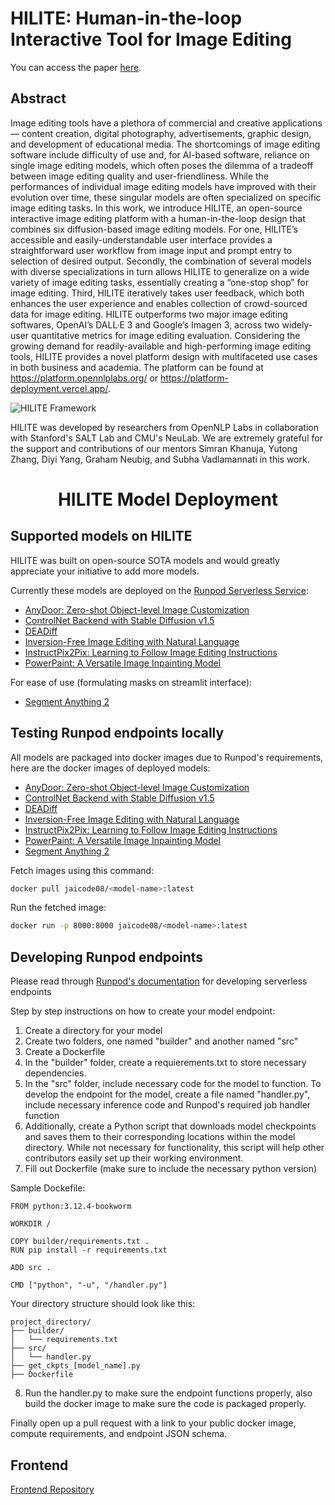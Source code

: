 ﻿# HILITE: Human-in-the-loop Interactive Tool for Image Editing

You can access the paper [here](https://ieeexplore.ieee.org/document/10825916).

**Abstract**
---
Image editing tools have a plethora of commercial and creative applications — content creation, digital photography, advertisements, graphic design, and development of educational media. The shortcomings of image editing software include difficulty of use and, for AI-based software, reliance on single image editing models, which often poses the dilemma of a tradeoff between image editing quality and user-friendliness. While the performances of individual image editing models have improved with their evolution over time, these singular models are often specialized on specific image editing tasks. In this work, we introduce HILITE, an open-source interactive image editing platform with a human-in-the-loop design that combines six diffusion-based image editing models. For one, HILITE’s accessible and easily-understandable user interface provides a straightforward user workflow from image input and prompt entry to selection of desired output. Secondly, the combination of several models with diverse specializations in turn allows HILITE to generalize on a wide variety of image editing tasks, essentially creating a “one-stop shop” for image editing. Third, HILITE iteratively takes user feedback, which both enhances the user experience and enables collection of crowd-sourced data for image editing. HILITE outperforms two major image editing softwares, OpenAI’s DALL·E 3 and Google’s Imagen 3, across two widely-user quantitative metrics for image editing evaluation. Considering the growing demand for readily-available and high-performing image editing tools, HILITE provides a novel platform design with multifaceted use cases in both business and academia. The platform can be found at https://platform.opennlplabs.org/ or https://platform-deployment.vercel.app/.

![HILITE Framework](readme/workflow.png)

HILITE was developed by researchers from OpenNLP Labs in collaboration with Stanford's SALT Lab and CMU's NeuLab. We are extremely grateful for the support and contributions of our mentors Simran Khanuja, Yutong Zhang, Diyi Yang, Graham Neubig, and Subha Vadlamannati in this work.

<div align="center">

# HILITE Model Deployment

</div>

**Supported models on HILITE**
---
HILITE was built on open-source SOTA models and would greatly appreciate your initiative to add more models. 

Currently these models are deployed on the [Runpod Serverless Service](https://www.runpod.io/):
- [AnyDoor: Zero-shot Object-level Image Customization](https://github.com/ali-vilab/AnyDoor)
- [ControlNet Backend with Stable Diffusion v1.5](https://github.com/lllyasviel/ControlNet)
- [DEADiff](https://github.com/bytedance/DEADiff)
- [Inversion-Free Image Editing with Natural Language](https://github.com/sled-group/InfEdit)
- [InstructPix2Pix: Learning to Follow Image Editing Instructions](https://github.com/timothybrooks/instruct-pix2pix)
- [PowerPaint: A Versatile Image Inpainting Model](https://github.com/open-mmlab/PowerPaint)

For ease of use (formulating masks on streamlit interface):
- [Segment Anything 2](https://github.com/facebookresearch/sam2)

**Testing Runpod endpoints locally**
---
All models are packaged into docker images due to Runpod's requirements, here are the docker images of deployed models:
- [AnyDoor: Zero-shot Object-level Image Customization](https://hub.docker.com/repository/docker/jaicode08/anydoor/general)
- [ControlNet Backend with Stable Diffusion v1.5](https://hub.docker.com/repository/docker/jaicode08/controlnet/generalt)
- [DEADiff](https://hub.docker.com/repository/docker/jaicode08/deadiff/general)
- [Inversion-Free Image Editing with Natural Language](https://hub.docker.com/repository/docker/jaicode08/invfree/general)
- [InstructPix2Pix: Learning to Follow Image Editing Instructions](https://hub.docker.com/repository/docker/jaicode08/ip2p/general)
- [PowerPaint: A Versatile Image Inpainting Model](https://hub.docker.com/repository/docker/jaicode08/powerpaint/general)
- [Segment Anything 2](https://hub.docker.com/repository/docker/jaicode08/sam2/general)

Fetch images using this command:
```bash
docker pull jaicode08/<model-name>:latest
```

Run the fetched image:
```bash
docker run -p 8000:8000 jaicode08/<model-name>:latest
```

**Developing Runpod endpoints**
---
Please read through [Runpod's documentation](https://docs.runpod.io/serverless/overview) for developing serverless endpoints

Step by step instructions on how to create your model endpoint:
1. Create a directory for your model
2. Create two folders, one named "builder" and another named "src"
3. Create a Dockerfile
4. In the "builder" folder, create a requierements.txt to store necessary dependencies.
5. In the "src" folder, include necessary code for the model to function. To develop the endpoint for the model, create a file named "handler.py", include necessary inference code and Runpod's required job handler function
6. Additionally, create a Python script that downloads model checkpoints and saves them to their corresponding locations within the model directory. While not necessary for functionality, this script will help other contributors easily set up their working environment.
7. Fill out Dockerfile (make sure to include the necessary python version)

Sample Dockefile:
```docker
FROM python:3.12.4-bookworm

WORKDIR /

COPY builder/requirements.txt .
RUN pip install -r requirements.txt

ADD src .

CMD ["python", "-u", "/handler.py"]
``` 
Your directory structure should look like this:
```
project_directory/
├── builder/
│   └── requirements.txt
├── src/
│   └── handler.py
├── get_ckpts_[model_name].py
├── Dockerfile
```
8. Run the handler.py to make sure the endpoint functions properly, also build the docker image to make sure the code is packaged properly. 

Finally open up a pull request with a link to your public docker image, compute requirements, and endpoint JSON schema.

**Frontend**
---
[Frontend Repository](https://github.com/machine-transcreation/HILITE)
